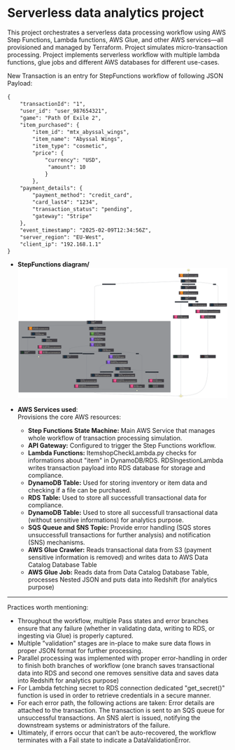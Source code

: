 # Serverless data analytics project
This project orchestrates a serverless data processing workflow using AWS Step Functions, Lambda functions, AWS Glue, and other AWS services—all provisioned and managed by Terraform. Project simulates micro-transaction processing. Project implements serverless workflow with multiple lambda functions, glue jobs and different AWS databases for different use-cases.

New Transaction is an entry for StepFunctions workflow of following JSON Payload:
```
{ 
    "transactionId": "1",
    "user_id": "user_987654321",
    "game": "Path Of Exile 2",
    "item_purchased": {
        "item_id": "mtx_abyssal_wings",
        "item_name": "Abyssal Wings",
        "item_type": "cosmetic",
        "price": {
            "currency": "USD",
             "amount": 10
            }
        },
    "payment_details": {
        "payment_method": "credit_card",
        "card_last4": "1234",
        "transaction_status": "pending",
        "gateway": "Stripe"
    },
    "event_timestamp": "2025-02-09T12:34:56Z",
    "server_region": "EU-West",
    "client_ip": "192.168.1.1"
}
```


- **StepFunctions diagram/**
![Serverless data analytics project](stepfunctions.png)


- **AWS Services used**:  
  Provisions the core AWS resources:
  - **Step Functions State Machine:** Main AWS Service that manages whole workflow of transaction processing simulation.
  - **API Gateway:** Configured to trigger the Step Functions workflow.
  - **Lambda Functions:**  ItemshopCheckLambda.py checks for informations about "item" in DynamoDB/RDS. RDSIngestionLambda writes transaction payload into RDS database for storage and compliance.
  - **DynamoDB Table:** Used for storing inventory or item data and checking if a file can be purchased.
  - **RDS Table:** Used to store all successfull transactional data for compliance.
  - **DynamoDB Table:** Used to store all successfull transactional data (without sensitive informations) for analytics purpose.
  - **SQS Queue and SNS Topic:** Provide error handling (SQS stores unsuccessfull transactions for further analysis) and notification (SNS) mechanisms.
  - **AWS Glue Crawler:** Reads transactional data from S3 (payment sensitive information is removed) and writes data to AWS Data Catalog Database Table
  - **AWS Glue Job:** Reads data from Data Catalog Database Table, processes Nested JSON and puts data into Redshift (for analytics purpose)

---

Practices worth mentioning:

- Throughout the workflow, multiple Pass states and error branches ensure that any failure (whether in validating data, writing to RDS, or ingesting via Glue) is properly captured. 
- Multiple "validation" stages are in-place to make sure data flows in proper JSON format for further processing. 
- Parallel processing was implemented with proper error-handling in order to finish both branches of workflow (one branch saves transactional data into RDS and second one removes sensitive data and saves data into Redshift for analytics purpose)
- For Lambda fetching secret to RDS connection dedicated "get_secret()" function is used in order to retrieve credentials in a secure manner.
- For each error path, the following actions are taken:
    Error details are attached to the transaction.
    The transaction is sent to an SQS queue for unsuccessful transactions.
    An SNS alert is issued, notifying the downstream systems or administrators of the failure.
- Ultimately, if errors occur that can’t be auto-recovered, the workflow terminates with a Fail state to indicate a DataValidationError.
